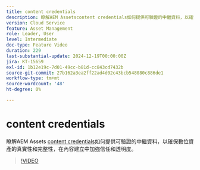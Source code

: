 ```yaml
---
title: content credentials
description: 瞭解AEM Assetscontent credentials如何提供可驗證的中繼資料，以確保數位資產的真實性和完整性。
version: Cloud Service
feature: Asset Management
role: Leader, User
level: Intermediate
doc-type: Feature Video
duration: 229
last-substantial-update: 2024-12-19T00:00:00Z
jira: KT-15659
exl-id: 1b12e19c-7d01-49cc-b81d-cc843cd7432b
source-git-commit: 27b162a3ea2ff22ad4d02c43bcb548080c886de1
workflow-type: tm+mt
source-wordcount: '48'
ht-degree: 0%

---
```



# content credentials

瞭解AEM Assets [content credentials](https://experienceleague.adobe.com/en/docs/experience-manager-cloud-service/content/assets/assets-view/content-credentials)如何提供可驗證的中繼資料，以確保數位資產的真實性和完整性，在內容建立中加強信任和透明度。

>[!VIDEO](https://video.tv.adobe.com/v/3441700/?learn=on&enablevpops)
